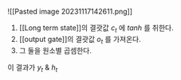 ![[Pasted image 20231117142611.png]]

1) [[Long term state]]의 결괏값 $c_t$ 에 $tanh$ 를 취한다.
2) [[output gate]]의 결괏값 $o_t$ 를 가져온다.
3) 그 둘을 원소별 곱셈한다.

이 결과가 $y_t$ & $h_t$